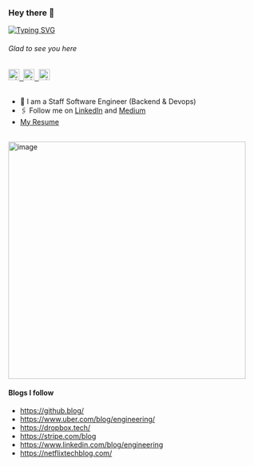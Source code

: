 ### Hey there :wave:

[![Typing SVG](https://readme-typing-svg.herokuapp.com?color=%2336BCF7&lines=This+is+Mohiadeen+Ameer)](https://git.io/typing-svg)

###### Glad to see you here 

   
<a href="https://www.linkedin.com/in/mj-ameer/">
  <kbd>
  <img align="centre" alt="mjameer's LinkdeIn" width="22px" src="https://cdn-icons-png.flaticon.com/512/174/174857.png" />
</a>
  
 <a href="https://www.instagram.com/_with_mj/">
  <kbd>
  <img align="centre" alt="mjameer's Instagram" width="22px" src="https://upload.wikimedia.org/wikipedia/commons/thumb/e/e7/Instagram_logo_2016.svg/2048px-Instagram_logo_2016.svg.png" />
</a>
  
<a href="mailto:mohiadeen.ameer@outlook.com">
  <kbd>
  <img align="centre" alt="mjameer's Outlook" width="22px" src="https://upload.wikimedia.org/wikipedia/commons/thumb/d/df/Microsoft_Office_Outlook_%282018%E2%80%93present%29.svg/1101px-Microsoft_Office_Outlook_%282018%E2%80%93present%29.svg.png" />
</a>
<br/>
<br/>

- 🏢 I am a Staff Software Engineer (Backend & Devops)
- 🖇 Follow me on [LinkedIn](https://www.linkedin.com/in/mj-ameer/) and [Medium](https://medium.com/@mj_ameer)
- [My Resume](https://mjameer.github.io/Resume.pdf)

<br/>

<img width="475" alt="image" src="https://github.com/user-attachments/assets/74a83131-8d72-4353-9787-67615a1aad31" />


#### Blogs I follow 

- https://github.blog/
- https://www.uber.com/blog/engineering/
- https://dropbox.tech/
- https://stripe.com/blog
- https://www.linkedin.com/blog/engineering
- https://netflixtechblog.com/
